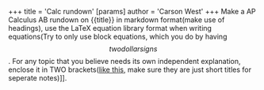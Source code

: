 +++
 title = 'Calc rundown'
[params]
	author = 'Carson West'
+++
Make a AP Calculus AB rundown on {{title}} in markdown format(make use of headings), use the LaTeX equation library format when writing equations(Try to only use block equations, which you do by having  $$ two dollar signs $$ . For any topic that you believe needs its own independent explanation, enclose it in TWO brackets([like this](./../like-this/), make sure they are just short titles for seperate notes)]].